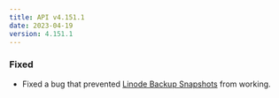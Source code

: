 ```yaml
---
title: API v4.151.1
date: 2023-04-19
version: 4.151.1
---
```


### Fixed

- Fixed a bug that prevented [Linode Backup Snapshots](/docs/api/linode-instances/snapshot-create/) from working.
